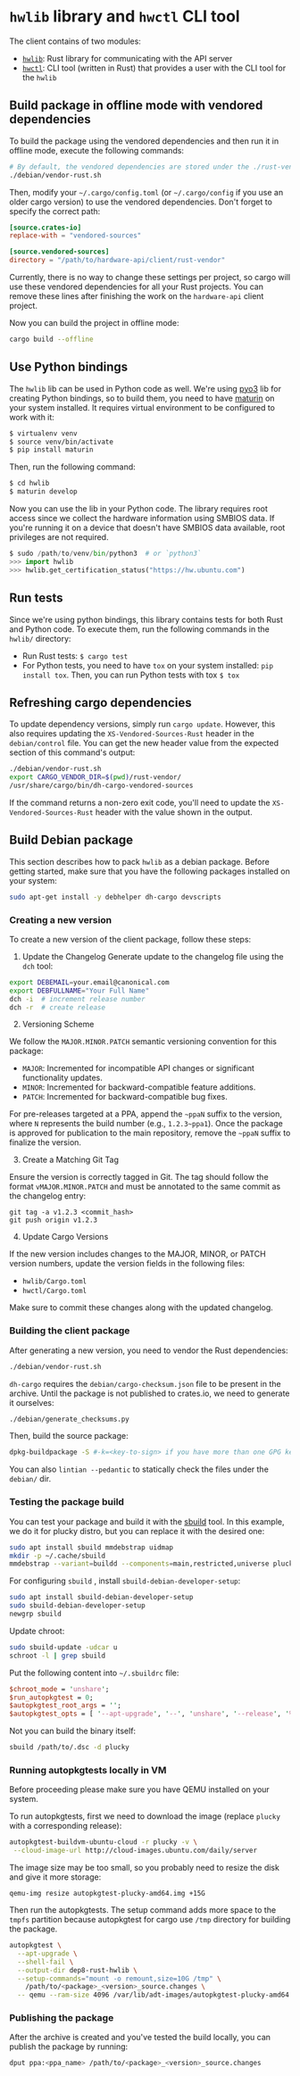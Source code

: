 # `hwlib` library and `hwctl` CLI tool

The client contains of two modules:

* [`hwlib`](./hwlib): Rust library for communicating with the API
  server
* [`hwctl`](./hwctl): CLI tool (written in Rust) that provides a user
  with the CLI tool for the `hwlib`

## Build package in offline mode with vendored dependencies

To build the package using the vendored dependencies and then run it
in offline mode, execute the following commands:

```bash
# By default, the vendored dependencies are stored under the ./rust-vendor/ directory
./debian/vendor-rust.sh
```

Then, modify your `~/.cargo/config.toml` (or `~/.cargo/config` if you
use an older cargo version) to use the vendored dependencies. Don't
forget to specify the correct path:

```toml
[source.crates-io]
replace-with = "vendored-sources"

[source.vendored-sources]
directory = "/path/to/hardware-api/client/rust-vendor"
```

Currently, there is no way to change these settings per project, so
cargo will use these vendored dependencies for all your Rust
projects. You can remove these lines after finishing the work on the
`hardware-api` client project.

Now you can build the project in offline mode:

```bash
cargo build --offline
```

## Use Python bindings

The `hwlib` lib can be used in Python code as well. We're using
[pyo3](https://github.com/PyO3/pyo3) lib for creating Python bindings,
so to build them, you need to have
[maturin](https://github.com/PyO3/maturin) on your system
installed. It requires virtual environment to be configured to work
with it:

```bash
$ virtualenv venv
$ source venv/bin/activate
$ pip install maturin
```

Then, run the following command:

```bash
$ cd hwlib
$ maturin develop
```

Now you can use the lib in your Python code. The library requires root
access since we collect the hardware information using SMBIOS data. If
you're running it on a device that doesn't have SMBIOS data available,
root privileges are not required.

```python
$ sudo /path/to/venv/bin/python3  # or `python3`
>>> import hwlib
>>> hwlib.get_certification_status("https://hw.ubuntu.com")
```

## Run tests

Since we're using python bindings, this library contains tests for
both Rust and Python code.  To execute them, run the following
commands in the `hwlib/` directory:

* Run Rust tests: `$ cargo test`
* For Python tests, you need to have `tox` on your system installed:
`pip install tox`.  Then, you can run Python tests with tox `$ tox`

## Refreshing cargo dependencies

To update dependency versions, simply run `cargo update`. However,
this also requires updating the `XS-Vendored-Sources-Rust` header in the
`debian/control` file. You can get the new header value from the
expected section of this command's output:

```sh
./debian/vendor-rust.sh
export CARGO_VENDOR_DIR=$(pwd)/rust-vendor/
/usr/share/cargo/bin/dh-cargo-vendored-sources
```

If the command returns a non-zero exit code, you'll need to update the
`XS-Vendored-Sources-Rust` header with the value shown in the output.


## Build Debian package

This section describes how to pack `hwlib` as a debian package. Before
getting started, make sure that you have the following packages
installed on your system:

```bash
sudo apt-get install -y debhelper dh-cargo devscripts
```

### Creating a new version

To create a new version of the client package, follow these steps:

1. Update the Changelog
Generate update to the changelog file using the `dch` tool:

```bash
export DEBEMAIL=your.email@canonical.com
export DEBFULLNAME="Your Full Name"
dch -i  # increment release number
dch -r  # create release
```

2. Versioning Scheme

We follow the `MAJOR.MINOR.PATCH` semantic versioning convention for
this package:

* `MAJOR`: Incremented for incompatible API changes or significant functionality updates.
* `MINOR`: Incremented for backward-compatible feature additions.
* `PATCH`: Incremented for backward-compatible bug fixes.


For pre-releases targeted at a PPA, append the `~ppaN` suffix to the
version, where `N` represents the build number (e.g., `1.2.3~ppa1`). Once
the package is approved for publication to the main repository, remove
the `~ppaN` suffix to finalize the version.

3. Create a Matching Git Tag

Ensure the version is correctly tagged in Git. The tag should follow
the format `vMAJOR.MINOR.PATCH` and must be annotated to the same
commit as the changelog entry:

```
git tag -a v1.2.3 <commit_hash>
git push origin v1.2.3
```

4. Update Cargo Versions

If the new version includes changes to the MAJOR, MINOR, or PATCH
version numbers, update the version fields in the following files:

* `hwlib/Cargo.toml`
* `hwctl/Cargo.toml`

Make sure to commit these changes along with the updated changelog.

### Building the client package

After generating a new version, you need to vendor the Rust
dependencies:

```bash
./debian/vendor-rust.sh
```

`dh-cargo` requires the `debian/cargo-checksum.json` file to be
present in the archive. Until the package is not published to
crates.io, we need to generate it ourselves:

```bash
./debian/generate_checksums.py
```

Then, build the source package:

```bash
dpkg-buildpackage -S #-k=<key-to-sign> if you have more than one GPG key for the specified DEBEMAIL
```

You can also `lintian --pedantic` to statically check the files under
the `debian/` dir.

### Testing the package build

You can test your package and build it with the
[sbuild](https://wiki.debian.org/sbuild) tool. In this example, we do
it for plucky distro, but you can replace it with the desired one:

```bash
sudo apt install sbuild mmdebstrap uidmap
mkdir -p ~/.cache/sbuild
mmdebstrap --variant=buildd --components=main,restricted,universe plucky ~/.cache/sbuild/plucky-amd64.tar.zst
```

For configuring `sbuild` , install `sbuild-debian-developer-setup`:

```bash
sudo apt install sbuild-debian-developer-setup
sudo sbuild-debian-developer-setup
newgrp sbuild
```

Update chroot:

```bash
sudo sbuild-update -udcar u
schroot -l | grep sbuild
```

Put the following content into `~/.sbuildrc` file:

```perl
$chroot_mode = 'unshare';
$run_autopkgtest = 0;
$autopkgtest_root_args = '';
$autopkgtest_opts = [ '--apt-upgrade', '--', 'unshare', '--release', '%r', '--arch', '%a' ];
```

Not you can build the binary itself:

```bash
sbuild /path/to/.dsc -d plucky
```

### Running autopkgtests locally in VM

Before proceeding please make sure you have QEMU installed on your
system.

To run autopkgtests, first we need to download the image (replace
`plucky` with a corresponding release):

```sh
autopkgtest-buildvm-ubuntu-cloud -r plucky -v \
 --cloud-image-url http://cloud-images.ubuntu.com/daily/server
```

The image size may be too small, so you probably need to resize the
disk and give it more storage:

```
qemu-img resize autopkgtest-plucky-amd64.img +15G
```

Then run the autopkgtests. The setup command adds more space to the
`tmpfs` partition because autopkgtest for cargo use `/tmp` directory
for building the package.

```sh
autopkgtest \
  --apt-upgrade \
  --shell-fail \
  --output-dir dep8-rust-hwlib \
  --setup-commands="mount -o remount,size=10G /tmp" \
    /path/to/<package>_<version>_source.changes \
  -- qemu --ram-size 4096 /var/lib/adt-images/autopkgtest-plucky-amd64.img
```

### Publishing the package

After the archive is created and you've tested the build locally, you
can publish the package by running:

```sh
dput ppa:<ppa_name> /path/to/<package>_<version>_source.changes
 ```
